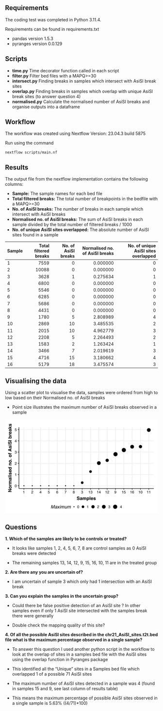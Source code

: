 ## Requirements
The coding test was completed in Python 3.11.4.

Requirements can be found in requirements.txt
- pandas version 1.5.3
- pyranges version 0.0.129

## Scripts
- **time.py** Time decorator function called in each script 
- **filter.py** Filter bed files with a MAPQ>=30
- **intersect.py** Finding breaks in samples which intersect with AsiSI break sites
- **overlap.py**  Finding breaks in samples which overlap with unique AsiSI break sites (to answer question 4)
- **normalised.py** Calculate the normalised number of AsiSI breaks and organise outputs into a dataframe

## Workflow
The workflow was created using Nextflow Version: 23.04.3 build 5875

Run using the command 

```
nextflow scripts/main.nf
```

## Results

The output file from the nextflow implementation contains the following columns: 
-   **Sample:** The sample names for each bed file
-   **Total filtered breaks:** The total number of breakpoints in the bedfile with a MAPQ>=30
-   **No. of AsiSI breaks:** The number of breaks in each sample which intersect with AsiSI breaks
-   **Normalised no. of AsiSI breaks:** The sum of AsiSI breaks in each sample divided by the total number of filtered breaks / 1000
-   **No. of unique AsiSI sites overlapped:** The absolute number of AsiSI sites found in a sample 

| Sample | Total filtered breaks | No. of AsiSI breaks | Normalised no. of AsiSI breaks | No. of unique AsiSI sites overlapped |
|:----|-------------:|------------:|------------------:|---------------------:|
| 1      |                  7559 |                   0 |                       0.000000 |                                    0 |
| 2      |                 10088 |                   0 |                       0.000000 |                                    0 |
| 3      |                  3628 |                   1 |                       0.275634 |                                    1 |
| 4      |                  6800 |                   0 |                       0.000000 |                                    0 |
| 5      |                  5546 |                   0 |                       0.000000 |                                    0 |
| 6      |                  6285 |                   0 |                       0.000000 |                                    0 |
| 7      |                  5686 |                   0 |                       0.000000 |                                    0 |
| 8      |                  4431 |                   0 |                       0.000000 |                                    0 |
| 9      |                  1780 |                   5 |                       2.808989 |                                    4 |
| 10     |                  2869 |                  10 |                       3.485535 |                                    2 |
| 11     |                  2015 |                  10 |                       4.962779 |                                    3 |
| 12     |                  2208 |                   5 |                       2.264493 |                                    2 |
| 13     |                  1583 |                   2 |                       1.263424 |                                    1 |
| 14     |                  3466 |                   7 |                       2.019619 |                                    3 |
| 15     |                  4716 |                  15 |                       3.180662 |                                    4 |
| 16     |                  5179 |                  18 |                       3.475574 |                                    3 |

## Visualising the data

Using a scatter plot to visualise the data, samples were ordered from
high to low based on their Normalised no. of AsiSI breaks

- Point size illustrates the maximum number of AsiSI breaks observed in a sample

![](results/dotplot.png)

## Questions

**1. Which of the samples are likely to be controls or treated?**

-   It looks like samples 1, 2, 4, 5, 6, 7, 8 are control samples as 0
    AsiSI breaks were detected

-   The remaining samples 13, 14, 12, 9, 15, 16, 10, 11 are in the
    treated group

**2. Are there any you are uncertain of?**

-   I am uncertain of sample 3 which only had 1 intersection with an
    AsiSI break

**3. Can you explain the samples in the uncertain group?**

-   Could there be false positive detection of an AsiSI site ? In other
    samples even if only 1 AsiSI site intersected with the samples break
    there were generally

-   Double check the mapping quality of this site?

**4. Of all the possible AsiSI sites described in the
chr21_AsiSI_sites.t2t.bed file what is the maximum percentage observed
in a single sample?**

-   To answer this question I used another python script in the workflow
    to look at the overlap of sites in a samples bed file with the AsiSI
    sites using the overlap function in Pyranges package

-   This identified all the “Unique” sites in a Samples bed file which
    overlapped 1 of a possible 71 AsiSI sites

-   The maximum number of AsiSI sites detected in a sample was 4 (found
    in samples 15 and 9, see last column of results table)

-   This means the maximum percentage of possible AsiSI sites observed
    in a single sample is 5.63% ((4/71)\*100)

